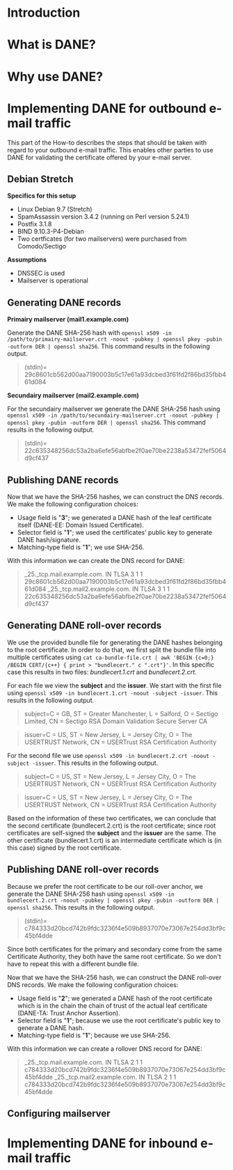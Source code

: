 # Introduction

# What is DANE?

# Why use DANE?

# Implementing DANE for outbound e-mail traffic
This part of the How-to describes the steps that should be taken with regard to your outbound e-mail traffic. This enables other parties to use DANE for validating the certificate offered by your e-mail server. 

## Debian Stretch
**Specifics for this setup**
* Linux Debian 9.7 (Stretch) 
* SpamAssassin version 3.4.2 (running on Perl version 5.24.1)
* Postfix 3.1.8
* BIND 9.10.3-P4-Debian
* Two certficates (for two mailservers) were purchased from Comodo/Sectigo

**Assumptions**
* DNSSEC is used
* Mailserver is operational

## Generating DANE records
**Primairy mailserver (mail1.example.com)**

Generate the DANE SHA-256 hash with `openssl x509 -in /path/to/primairy-mailserver.crt -noout -pubkey | openssl pkey -pubin -outform DER | openssl sha256`. This command results in the following output. 
> (stdin)= 29c8601cb562d00aa7190003b5c17e61a93dcbed3f61fd2f86bd35fbb461d084

**Secundairy mailserver (mail2.example.com)**

For the secundairy mailserver we generate the DANE SHA-256 hash using 
`openssl x509 -in /path/to/secundairy-mailserver.crt -noout -pubkey | openssl pkey -pubin -outform DER | openssl sha256`. This command results in the following output. 
> (stdin)= 22c635348256dc53a2ba6efe56abfbe2f0ae70be2238a53472fef5064d9cf437

## Publishing DANE records
Now that we have the SHA-256 hashes, we can construct the DNS records. We make the following configuration choices:
* Usage field is "**3**"; we generated a DANE hash of the leaf certificate itself (DANE-EE: Domain Issued Certificate).
* Selector field is "**1**"; we used the certificates' public key to generate DANE hash/signature.
* Matching-type field is "**1**"; we use SHA-256.

With this information we can create the DNS record for DANE:

> _25._tcp.mail.example.com. IN TLSA 3 1 1 29c8601cb562d00aa7190003b5c17e61a93dcbed3f61fd2f86bd35fbb461d084
> _25._tcp.mail2.example.com. IN TLSA 3 1 1 22c635348256dc53a2ba6efe56abfbe2f0ae70be2238a53472fef5064d9cf437

## Generating DANE roll-over records
We use the provided bundle file for generating the DANE hashes belonging to the root certificate. In order to do that, we first split the bundle file into multiple certificates using `cat ca-bundle-file.crt | awk 'BEGIN {c=0;} /BEGIN CERT/{c++} { print > "bundlecert." c ".crt"}'`. In this specific case this results in two files: _bundlecert.1.crt_ and _bundlecert.2.crt_.

For each file we view the **subject** and the **issuer**. We start with the first file using `openssl x509 -in bundlecert.1.crt -noout -subject -issuer`. This results in the following output.

> subject=C = GB, ST = Greater Manchester, L = Salford, O = Sectigo Limited, CN = Sectigo RSA Domain Validation Secure Server CA

> issuer=C = US, ST = New Jersey, L = Jersey City, O = The USERTRUST Network, CN = USERTrust RSA Certification Authority

For the second file we use `openssl x509 -in bundlecert.2.crt -noout -subject -issuer`. This results in the following output.
> subject=C = US, ST = New Jersey, L = Jersey City, O = The USERTRUST Network, CN = USERTrust RSA Certification Authority

> issuer=C = US, ST = New Jersey, L = Jersey City, O = The USERTRUST Network, CN = USERTrust RSA Certification Authority

Based on the information of these two certificates, we can conclude that the second certificate (bundlecert.2.crt) is the root certificate; since root certificates are self-signed the **subject** and the **issuer** are the same. The other certificate (bundlecert.1.crt) is an intermediate certificate which is (in this case) signed by the root certificate. 

## Publishing DANE roll-over records
Because we prefer the root certificate to be our roll-over anchor, we generate the DANE SHA-256 hash using `openssl x509 -in bundlecert.2.crt -noout -pubkey | openssl pkey -pubin -outform DER | openssl sha256`. This results in the following output.

> (stdin)= c784333d20bcd742b9fdc3236f4e509b8937070e73067e254dd3bf9c45bf4dde

Since both certificates for the primary and secondary come from the same Certificate Authority, they both have the same root certificate. So we don't have to repeat this with a different bundle file.

Now that we have the SHA-256 hash, we can construct the DANE roll-over DNS records. We make the following configuration choices:
* Usage field is "**2**"; we generated a DANE hash of the root certificate which is in the chain the chain of trust of the actual leaf certificate (DANE-TA: Trust Anchor Assertion). 
* Selector field is "**1**"; because we use the root certificate's public key to generate a DANE hash.
* Matching-type field is "**1**"; because we use SHA-256.

With this information we can create a rollover DNS record for DANE:
> _25._tcp.mail.example.com. IN TLSA 2 1 1 c784333d20bcd742b9fdc3236f4e509b8937070e73067e254dd3bf9c45bf4dde
> _25._tcp.mail2.example.com. IN TLSA 2 1 1 c784333d20bcd742b9fdc3236f4e509b8937070e73067e254dd3bf9c45bf4dde


## Configuring mailserver

# Implementing DANE for inbound e-mail traffic
